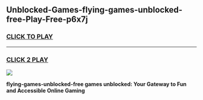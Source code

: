 
## Unblocked-Games-flying-games-unblocked-free-Play-Free-p6x7j
<h3>
<a href="https://premium76.site?title=flying-games-unblocked-free&ref=12A">CLICK TO PLAY</a></h3>
<hr>

<h3>
<a href="https://premium76.site?title=flying-games-unblocked-free&ref=12A">CLICK 2 PLAY</a>
  
</h3>

<a href="https://premium76.site?title=flying-games-unblocked-free&ref=12A"><img src="https://clearcache.store/games.png"></a>


**flying-games-unblocked-free games unblocked: Your Gateway to Fun and Accessible Online Gaming**
